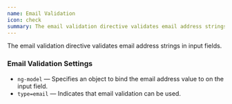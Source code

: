 ```yaml
---
name: Email Validation
icon: check
summary: The email validation directive validates email address strings in input fields.
---
```


The email validation directive validates email address strings in input fields.

### Email Validation Settings ###

- `ng-model` &mdash; Specifies an object to bind the email address value to on the input field.
- `type=email` &mdash; Indicates that email validation can be used.